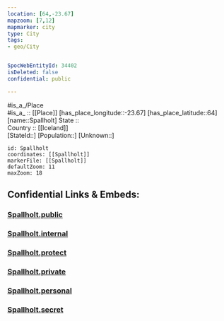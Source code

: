 ```yaml
---
location: [64,-23.67] 
mapzoom: [7,12] 
mapmarker: city 
type: City
tags:
- geo/City


SpocWebEntityId: 34402
isDeleted: false
confidential: public

---
```

#is_a_/Place  
#is_a_ :: [[Place]] 
[has_place_longitude::-23.67] 
[has_place_latitude::64] 
[name::Spallholt] 
State ::  
Country :: [[Iceland]]  
[StateId::] 
[Population::] 
[Unknown::] 


```leaflet
id: Spallholt
coordinates: [[Spallholt]] 
markerFile: [[Spallholt]] 
defaultZoom: 11 
maxZoom: 18
```


## Confidential Links & Embeds: 

### [Spallholt.public](/_public/\Earth\Continent\Europe\Europe~North\Iceland\CitySpallholt.public.md) 

### [Spallholt.internal](/_internal/\Earth\Continent\Europe\Europe~North\Iceland\CitySpallholt.internal.md) 

### [Spallholt.protect](/_protect/\Earth\Continent\Europe\Europe~North\Iceland\CitySpallholt.protect.md) 

### [Spallholt.private](/_private/\Earth\Continent\Europe\Europe~North\Iceland\CitySpallholt.private.md) 

### [Spallholt.personal](/_personal/\Earth\Continent\Europe\Europe~North\Iceland\CitySpallholt.personal.md) 

### [Spallholt.secret](/_secret/\Earth\Continent\Europe\Europe~North\Iceland\CitySpallholt.secret.md)

